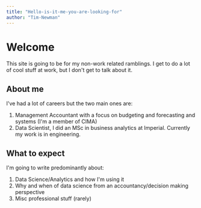 ```yaml
---
title: "Hello-is-it-me-you-are-looking-for"
author: "Tim-Newman"
---
```

# Welcome
This site is going to be for my non-work related ramblings. I get to do a lot of cool stuff at work, but I don't get to talk about it.

## About me
I've had a lot of careers but the two main ones are:
1. Management Accountant with a focus on budgeting and forecasting and systems (I'm a member of CIMA)
2. Data Scientist, I did an MSc in business analytics at Imperial. Currently my work is in engineering.

## What to expect
I'm going to write predominantly about:
1. Data Science/Analytics and how I'm using it
2. Why and when of data science from an accountancy/decision making perspective
3. Misc professional stuff (rarely)

